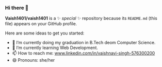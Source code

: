 ### Hi there 👋

**Vaish1401/vaish1401** is a ✨ _special_ ✨ repository because its `README.md` (this file) appears on your GitHub profile.

Here are some ideas to get you started:

- 🔭 I’m currently doing my graduation in B.Tech deom Computer Science.
- 🌱 I’m currently learning Web Development.
- 📫 How to reach me: www.linkedin.com/in/vaishnavi-singh-576300200
- 😄 Pronouns: she/her
